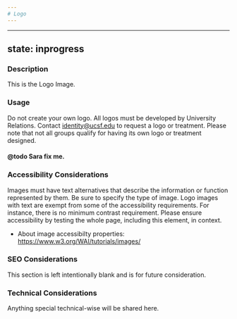 ```yaml
---
# Logo
---
```


---
state: inprogress
---

### Description
This is the Logo Image.

### Usage
Do not create your own logo. All logos must be developed by University Relations. Contact identity@ucsf.edu to request a logo or treatment.
Please note that not all groups qualify for having its own logo or treatment designed.
#### @todo Sara fix me.

### Accessibility Considerations
Images must have text alternatives that describe the information or function represented by them. Be sure to specify the type of image. Logo images with text are exempt from some of the accessibility requirements. For instance, there is no minimum contrast requirement. Please ensure accessibility by testing the whole page, including this element, in context.

* About image accessibilty properties: https://www.w3.org/WAI/tutorials/images/

### SEO Considerations
This section is left intentionally blank and is for future consideration.

### Technical Considerations
Anything special technical-wise will be shared here.

